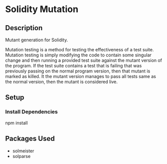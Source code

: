 # Solidity Mutation

## Description

Mutant generation for Solidity.

Mutation testing is a method for testing the effectiveness of a test suite. Mutation
testing is simply modifying the code to contain some singular change and then running
a provided test suite against the mutant version of the program. If the test suite
contains a test that is failing that was previously passing on the normal program
version, then that mutant is marked as killed. It the mutant version manages to pass
all tests same as the normal version, then the mutant is considered live.

## Setup

### Install Dependencies

npm install

## Packages Used
* solmeister
* solparse
